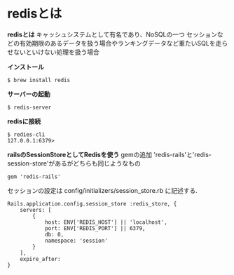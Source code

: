 # redisとは

**redisとは**
キャッシュシステムとして有名であり、NoSQLの一つ
セッションなどの有効期限のあるデータを扱う場合やランキングデータなど重たいSQLを走らせないといけない処理を扱う場合

**インストール**
```
$ brew install redis
```

**サーバーの起動**
```
$ redis-server
```

**redisに接続**
```
$ redies-cli
127.0.0.1:6379>
```

**railsのSessionStoreとしてRedisを使う**
gemの追加
'redis-rails'と'redis-session-store'があるがどちらも同じようなもの
```
gem 'redis-rails'
```

セッションの設定は config/initializers/session_store.rb に記述する.
```
Rails.application.config.session_store :redis_store, {
    servers: [
        {
            host: ENV['REDIS_HOST'] || 'localhost',
            port: ENV['REDIS_PORT'] || 6379,
            db: 0,
            namespace: 'session'
        }
    ],
    expire_after:
}
```
